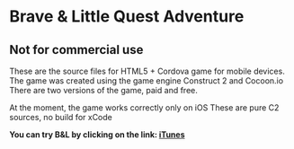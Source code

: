 # Brave & Little Quest Adventure
## Not for commercial use
These are the source files for HTML5 + Cordova game for mobile devices.
The game was created using the game engine Construct 2 and Cocoon.io
There are two versions of the game, paid and free.

At the moment, the game works correctly only on iOS
These are pure C2 sources, no build for xCode

**You can try B&L by clicking on the link: [iTunes](https://itunes.apple.com/app/id1069706332)**
